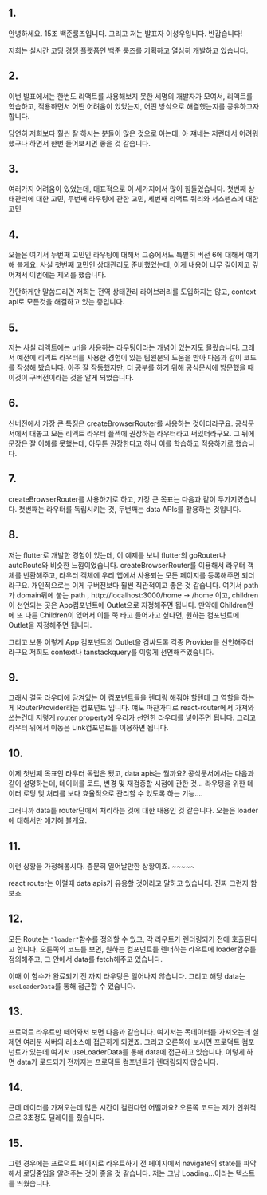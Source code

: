 ## 1.

안녕하세요. 15조 백준룸즈입니다. 그리고 저는 발표자 이성우입니다. 반갑습니다!

저희는 실시간 코딩 경쟁 플랫폼인 백준 룸즈를 기획하고 열심히 개발하고 있습니다.

## 2.

이번 발표에서는 한번도 리액트를 사용해보지 못한 세명의 개발자가 모여서, 리액트를 학습하고, 적용하면서 어떤 어려움이 있었는지, 어떤 방식으로 해결했는지를 공유하고자 합니다.

당연히 저희보다 훨씬 잘 하시는 분들이 많은 것으로 아는데, 아 쟤네는 저런데서 어려워했구나 하면서 한번 들어보시면 좋을 것 같습니다.

## 3.

여러가지 어려움이 있었는데, 대표적으로 이 세가지에서 많이 힘들었습니다. 첫번째 상태관리에 대한 고민, 두번째 라우팅에 관한 고민, 세번째 리액트 쿼리와 서스펜스에 대한 고민

## 4.

오늘은 여기서 두번째 고민인 라우팅에 대해서 그중에서도 특별히 버전 6에 대해서 얘기해 볼게요. 사실 첫번째 고민인 상태관리도 준비했었는데, 이게 내용이 너무 길어지고 깊어져서 이번에는 제외를 했습니다.

간단하게만 말씀드리면 저희는 전역 상태관리 라이브러리를 도입하지는 않고, context api로 모든것을 해결하고 있는 중입니다.

## 5.

저는 사실 리액트에는 url을 사용하는 라우팅이라는 개념이 있는지도 몰랐습니다. 그래서 예전에 리액트 라우터를 사용한 경험이 있는 팀원분의 도움을 받아 다음과 같이 코드를 작성해 봤습니다. 아주 잘 작동했지만, 더 공부를 하기 위해 공식문서에 방문했을 때 이것이 구버전이라는 것을 알게 되었습니다.

## 6.

신버전에서 가장 큰 특징은 createBrowserRouter를 사용하는 것이더라구요. 공식문서에서 대놓고 모든 리액트 라우터 플젝에 권장하는 라우터라고 써있더라구요. 그 뒤에 문장은 잘 이해를 못했는데, 아무튼 권장한다고 하니 이를 학습하고 적용하기로 했습니다.

## 7.

createBrowserRouter를 사용하기로 하고, 가장 큰 목표는 다음과 같이 두가지였습니다. 첫번째는 라우터를 독립시키는 것, 두번째는 data APIs를 활용하는 것입니다.

## 8.

저는 flutter로 개발한 경험이 있는데, 이 예제를 보니 flutter의 goRouter나 autoRoute와 비슷한 느낌이었습니다. createBrowserRouter를 이용해서 라우터 객체를 반환해주고, 라우터 객체에 우리 앱에서 사용되는 모든 페이지를 등록해주면 되더라구요. 개인적으로는 이게 구버전보다 훨씬 직관적이고 좋은 것 같습니다. 여기서 path가 domain뒤에 붙는 path , http://localhost:3000/home -> /home 이고, children이 선언되는 곳은 App컴포넌트에 Outlet으로 지정해주면 됩니다. 만약에 Children안에 또 다른 Children이 있어서 이를 쭉 타고 들어가고 싶다면, 원하는 컴포넌트에 Outlet을 지정해주면 됩니다.

그리고 보통 이렇게 App 컴포넌트의 Outlet을 감싸도록 각종 Provider를 선언해주더라구요 저희도 context나 tanstackquery를 이렇게 선언해주었습니다.

## 9.

그래서 결국 라우터에 담겨있는 이 컴포넌트들을 렌더링 해줘야 할텐데 그 역할을 하는게 RouterProvider라는 컴포넌트 입니다. 얘도 마찬가디로 react-router에서 가져와 쓰는건데 저렇게 router property에 우리가 선언한 라우터를 넣어주면 됩니다. 그리고 라우터 위에서 이동은 Link컴포넌트를 이용하면 됩니다.

## 10.

이제 첫번째 목표인 라우터 독립은 됐고, data apis는 뭘까요? 공식문서에서는 다음과 같이 설명하는데, 데이터를 로드, 변경 및 재검증할 시점에 관한 것... 라우팅을 위한 데이터 로딩 및 처리를 보다 효율적으로 관리할 수 있도록 하는 기능....

그러니까 data를 router단에서 처리하는 것에 대한 내용인 것 같습니다. 오늘은 loader에 대해서만 얘기해 볼게요.

## 11.

이런 상황을 가정해봅시다. 충분히 일어날만한 상황이죠. ~~~~~

react router는 이럴때 data apis가 유용할 것이라고 말하고 있습니다. 진짜 그런지 함 보죠

## 12.

모든 Route는 `"loader"`함수를 정의할 수 있고, 각 라우트가 렌더링되기 전에 호출된다고 합니다. 오른쪽의 코드를 보면, 원하는 컴포넌트를 렌더하는 라우트에 loader함수를 정의해주고, 그 안에서 data를 fetch해주고 있습니다.

이때 이 함수가 완료되기 전 까지 라우팅은 일어나지 않습니다. 그리고 해당 data는 `useLoaderData`를 통해 접근할 수 있습니다.

## 13.

프로덕트 라우트만 떼어와서 보면 다음과 같습니다. 여기서는 목데이터를 가져오는데 실제면 여러분 서버의 리소스에 접근하게 되겠죠. 그리고 오른쪽에 보시면 프로덕트 컴포넌트가 있는데 여기서 useLoaderData를 통해 data에 접근하고 있습니다. 이렇게 하면 data가 로드되기 전까지는 프로덕트 컴포넌트가 렌더링되지 않습니다.

## 14.

근데 데이터를 가져오는데 많은 시간이 걸린다면 어떨까요? 오른쪽 코드는 제가 인위적으로 3초정도 딜레이를 줬습니다.

## 15.

그런 경우에는 프로덕트 페이지로 라우트하기 전 페이지에서 navigate의 state를 파악해서 로딩중임을 알려주는 것이 좋을 것 같습니다. 저는 그냥 Loading...이라는 텍스트를 띄웠습니다.
